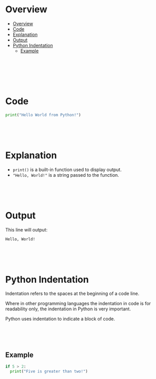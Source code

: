 # Overview

- [Overview](#overview)
- [Code](#code)
- [Explanation](#explanation)
- [Output](#output)
- [Python Indentation](#python-indentation)
  - [Example](#example)

&nbsp;

&nbsp;

&nbsp;

# Code

```py
print("Hello World from Python!")
```

&nbsp;

&nbsp;

# Explanation

- `print()` is a built-in function used to display output.
- `"Hello, World!"` is a string passed to the function.

&nbsp;

&nbsp;

# Output

This line will output:

```md
Hello, World!
```

&nbsp;

&nbsp;

# Python Indentation

Indentation refers to the spaces at the beginning of a code line.

Where in other programming languages the indentation in code is for readability only, the indentation in Python is very important.

Python uses indentation to indicate a block of code.

&nbsp;

&nbsp;

## Example

```py
if 5 > 2:
  print("Five is greater than two!")
```

&nbsp;

&nbsp;

&nbsp;

&nbsp;
